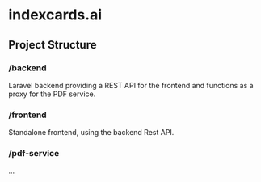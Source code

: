 # indexcards.ai

## Project Structure

### /backend

Laravel backend providing a REST API for the frontend and functions as a proxy for the PDF service.

### /frontend

Standalone frontend, using the backend Rest API.

### /pdf-service

...